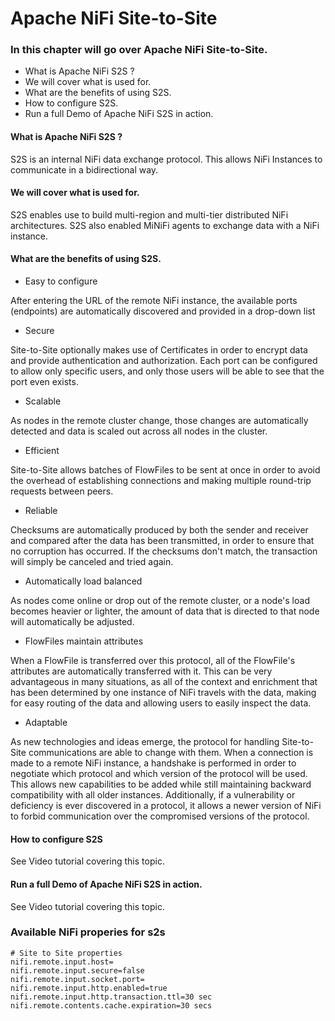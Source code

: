 # Apache NiFi Site-to-Site


### In this chapter will go over Apache NiFi Site-to-Site.

- What is Apache NiFi S2S ? 
- We will cover what is used for.
- What are the benefits of using S2S.
- How to configure S2S.
- Run a full Demo of Apache NiFi S2S in action.

#### What is Apache NiFi S2S ? 

S2S is an internal NiFi data exchange protocol. This allows NiFi Instances to communicate in a bidirectional way. 


#### We will cover what is used for.
S2S enables use to build multi-region and multi-tier distributed NiFi architectures.
S2S also enabled MiNiFi agents to exchange data with a NiFi instance. 

#### What are the benefits of using S2S.
- Easy to configure

After entering the URL of the remote NiFi instance, the available ports (endpoints) are automatically discovered and provided in a drop-down list

- Secure

Site-to-Site optionally makes use of Certificates in order to encrypt data and provide authentication and authorization. Each port can be configured to allow only specific users, and only those users will be able to see that the port even exists.

- Scalable

As nodes in the remote cluster change, those changes are automatically detected and data is scaled out across all nodes in the cluster.

- Efficient

Site-to-Site allows batches of FlowFiles to be sent at once in order to avoid the overhead of establishing connections and making multiple round-trip requests between peers.

- Reliable

Checksums are automatically produced by both the sender and receiver and compared after the data has been transmitted, in order to ensure that no corruption has occurred. If the checksums don't match, the transaction will simply be canceled and tried again.

- Automatically load balanced

As nodes come online or drop out of the remote cluster, or a node's load becomes heavier or lighter, the amount of data that is directed to that node will automatically be adjusted.

- FlowFiles maintain attributes

When a FlowFile is transferred over this protocol, all of the FlowFile's attributes are automatically transferred with it. This can be very advantageous in many situations, as all of the context and enrichment that has been determined by one instance of NiFi travels with the data, making for easy routing of the data and allowing users to easily inspect the data.

- Adaptable

As new technologies and ideas emerge, the protocol for handling Site-to-Site communications are able to change with them. When a connection is made to a remote NiFi instance, a handshake is performed in order to negotiate which protocol and which version of the protocol will be used. This allows new capabilities to be added while still maintaining backward compatibility with all older instances. Additionally, if a vulnerability or deficiency is ever discovered in a protocol, it allows a newer version of NiFi to forbid communication over the compromised versions of the protocol.


#### How to configure S2S

See Video tutorial covering this topic.

#### Run a full Demo of Apache NiFi S2S in action.

See Video tutorial covering this topic.


### Available NiFi properies for s2s
```
# Site to Site properties
nifi.remote.input.host=
nifi.remote.input.secure=false
nifi.remote.input.socket.port=
nifi.remote.input.http.enabled=true
nifi.remote.input.http.transaction.ttl=30 sec
nifi.remote.contents.cache.expiration=30 secs
```